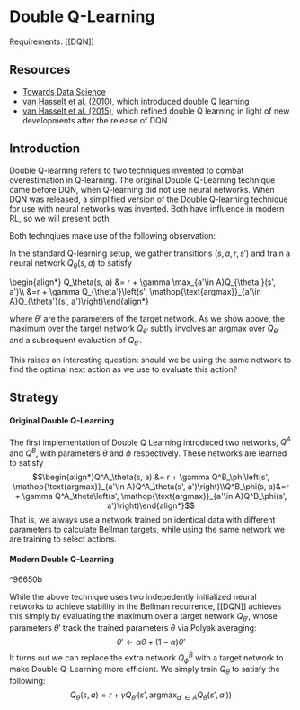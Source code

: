 # Double Q-Learning
Requirements: [[DQN]]
## Resources
- [Towards Data Science](https://towardsdatascience.com/double-deep-q-networks-905dd8325412)
- [van Hasselt et al. (2010)](https://arxiv.org/pdf/1509.06461.pdf), which introduced double Q learning
- [van Hasselt et al. (2015)](https://arxiv.org/pdf/1509.06461.pdf), which refined double Q learning in light of new developments after the release of DQN

## Introduction
Double Q-learning refers to two techniques invented to combat overestimation in Q-learning. The original Double Q-Learning technique came before DQN, when Q-learning did not use neural networks. When DQN was released, a simplified version of the Double Q-learning technique for use with neural networks was invented. Both have influence in modern RL, so we will present both. 

Both technqiues make use of the following observation:

In the standard Q-learning setup, we gather transitions $(s, a, r, s')$ and train a neural network $Q_\theta(s, a)$ to satisfy

\begin{align\*}
Q_\theta(s, a) &= r + \gamma \max_{a'\in A}Q_{\theta'}(s', a')\\\\
&=r + \gamma Q_{\theta'}\left(s', \mathop{\text{argmax}}\_{a'\in A}Q_{\theta'}(s', a')\right)\end{align\*}

where $\theta'$ are the parameters of the target network. As we show above, the maximum over the target network $Q_{\theta'}$ subtly involves an argmax over $Q_{\theta'}$ and a subsequent evaluation of $Q_{\theta'}$.

 This raises an interesting question: should we be using the same network to find the optimal next action as we use to evaluate this action?

## Strategy

#### Original Double Q-Learning
The first implementation of Double Q Learning introduced two networks, $Q^A$ and $Q^B$, with parameters $\theta$ and $\phi$ respectively.  These networks are learned to satisfy
$$\begin{align*}Q^A_\theta(s, a) &= r +  \gamma Q^B_\phi\left(s', \mathop{\text{argmax}}_{a'\in A}Q^A_\theta(s', a')\right)\\Q^B_\phi(s, a)&=r + \gamma Q^A_\theta\left(s', \mathop{\text{argmax}}_{a'\in A}Q^B_\phi(s', a')\right)\end{align*}$$
That is, we always use a network trained on identical data with different parameters to calculate Bellman targets, while using the same network we are training to select actions.

#### Modern Double Q-Learning

^96650b

While the above technique uses two indepedently initialized neural networks to achieve stability in the Bellman recurrence, [[DQN]] achieves this simply by evaluating the maximum over a target network $Q_{\theta'}$, whose parameters $\theta'$ track the trained parameters $\theta$ via Polyak averaging:
$$\theta' \leftarrow \alpha \theta + (1 - \alpha) \theta'$$
It turns out we can replace the extra network $Q^B_\phi$ with a target network to make Double Q-Learning more efficient. We simply train $Q_\theta$ to satisfy the following:
$$Q_\theta(s, a) = r + \gamma Q_{\theta'}\left(s', \mathop{\text{argmax}}_{a'\in A}Q_\theta(s', a')\right)$$

 
 